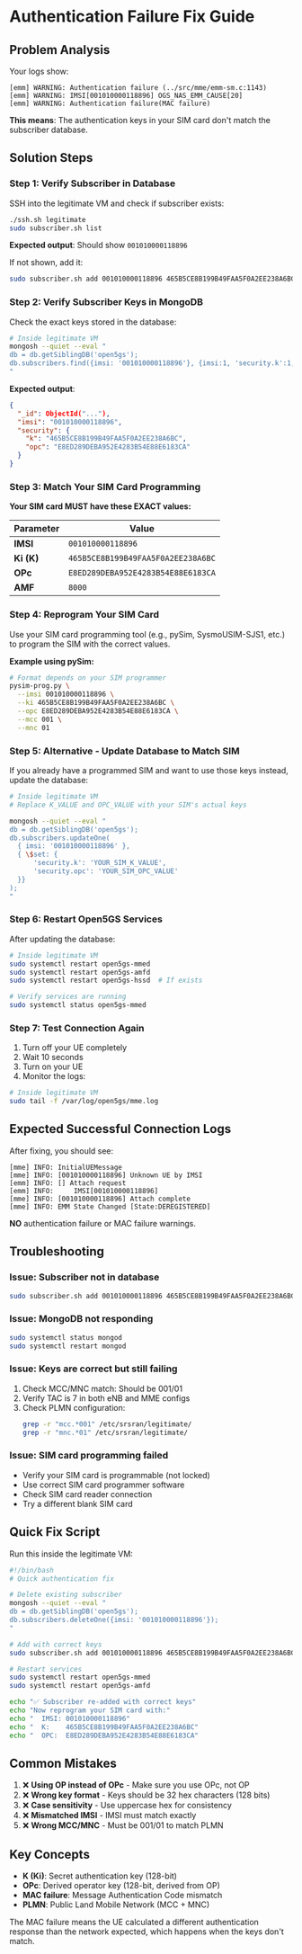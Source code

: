 # Authentication Failure Fix Guide

## Problem Analysis

Your logs show:
```
[emm] WARNING: Authentication failure (../src/mme/emm-sm.c:1143)
[emm] WARNING: IMSI[001010000118896] OGS_NAS_EMM_CAUSE[20]
[emm] WARNING: Authentication failure(MAC failure)
```

**This means**: The authentication keys in your SIM card don't match the subscriber database.

## Solution Steps

### Step 1: Verify Subscriber in Database

SSH into the legitimate VM and check if subscriber exists:

```bash
./ssh.sh legitimate
sudo subscriber.sh list
```

**Expected output**: Should show `001010000118896`

If not shown, add it:
```bash
sudo subscriber.sh add 001010000118896 465B5CE8B199B49FAA5F0A2EE238A6BC E8ED289DEBA952E4283B54E88E6183CA
```

### Step 2: Verify Subscriber Keys in MongoDB

Check the exact keys stored in the database:

```bash
# Inside legitimate VM
mongosh --quiet --eval "
db = db.getSiblingDB('open5gs');
db.subscribers.find({imsi: '001010000118896'}, {imsi:1, 'security.k':1, 'security.opc':1}).pretty();
"
```

**Expected output**:
```json
{
  "_id": ObjectId("..."),
  "imsi": "001010000118896",
  "security": {
    "k": "465B5CE8B199B49FAA5F0A2EE238A6BC",
    "opc": "E8ED289DEBA952E4283B54E88E6183CA"
  }
}
```

### Step 3: Match Your SIM Card Programming

**Your SIM card MUST have these EXACT values:**

| Parameter | Value |
|-----------|-------|
| **IMSI** | `001010000118896` |
| **Ki (K)** | `465B5CE8B199B49FAA5F0A2EE238A6BC` |
| **OPc** | `E8ED289DEBA952E4283B54E88E6183CA` |
| **AMF** | `8000` |

### Step 4: Reprogram Your SIM Card

Use your SIM card programming tool (e.g., pySim, SysmoUSIM-SJS1, etc.) to program the SIM with the correct values.

**Example using pySim:**
```bash
# Format depends on your SIM programmer
pysim-prog.py \
  --imsi 001010000118896 \
  --ki 465B5CE8B199B49FAA5F0A2EE238A6BC \
  --opc E8ED289DEBA952E4283B54E88E6183CA \
  --mcc 001 \
  --mnc 01
```

### Step 5: Alternative - Update Database to Match SIM

If you already have a programmed SIM and want to use those keys instead, update the database:

```bash
# Inside legitimate VM
# Replace K_VALUE and OPC_VALUE with your SIM's actual keys

mongosh --quiet --eval "
db = db.getSiblingDB('open5gs');
db.subscribers.updateOne(
  { imsi: '001010000118896' },
  { \$set: {
      'security.k': 'YOUR_SIM_K_VALUE',
      'security.opc': 'YOUR_SIM_OPC_VALUE'
  }}
);
"
```

### Step 6: Restart Open5GS Services

After updating the database:

```bash
# Inside legitimate VM
sudo systemctl restart open5gs-mmed
sudo systemctl restart open5gs-amfd
sudo systemctl restart open5gs-hssd  # If exists

# Verify services are running
sudo systemctl status open5gs-mmed
```

### Step 7: Test Connection Again

1. Turn off your UE completely
2. Wait 10 seconds
3. Turn on your UE
4. Monitor the logs:

```bash
# Inside legitimate VM
sudo tail -f /var/log/open5gs/mme.log
```

## Expected Successful Connection Logs

After fixing, you should see:
```
[mme] INFO: InitialUEMessage
[mme] INFO: [001010000118896] Unknown UE by IMSI
[emm] INFO: [] Attach request
[emm] INFO:     IMSI[001010000118896]
[mme] INFO: [001010000118896] Attach complete
[mme] INFO: EMM State Changed [State:DEREGISTERED]
```

**NO** authentication failure or MAC failure warnings.

## Troubleshooting

### Issue: Subscriber not in database
```bash
sudo subscriber.sh add 001010000118896 465B5CE8B199B49FAA5F0A2EE238A6BC E8ED289DEBA952E4283B54E88E6183CA
```

### Issue: MongoDB not responding
```bash
sudo systemctl status mongod
sudo systemctl restart mongod
```

### Issue: Keys are correct but still failing
1. Check MCC/MNC match: Should be 001/01
2. Verify TAC is 7 in both eNB and MME configs
3. Check PLMN configuration:
   ```bash
   grep -r "mcc.*001" /etc/srsran/legitimate/
   grep -r "mnc.*01" /etc/srsran/legitimate/
   ```

### Issue: SIM card programming failed
- Verify your SIM card is programmable (not locked)
- Use correct SIM card programmer software
- Check SIM card reader connection
- Try a different blank SIM card

## Quick Fix Script

Run this inside the legitimate VM:

```bash
#!/bin/bash
# Quick authentication fix

# Delete existing subscriber
mongosh --quiet --eval "
db = db.getSiblingDB('open5gs');
db.subscribers.deleteOne({imsi: '001010000118896'});
"

# Add with correct keys
sudo subscriber.sh add 001010000118896 465B5CE8B199B49FAA5F0A2EE238A6BC E8ED289DEBA952E4283B54E88E6183CA

# Restart services
sudo systemctl restart open5gs-mmed
sudo systemctl restart open5gs-amfd

echo "✅ Subscriber re-added with correct keys"
echo "Now reprogram your SIM card with:"
echo "  IMSI: 001010000118896"
echo "  K:    465B5CE8B199B49FAA5F0A2EE238A6BC"
echo "  OPC:  E8ED289DEBA952E4283B54E88E6183CA"
```

## Common Mistakes

1. ❌ **Using OP instead of OPc** - Make sure you use OPc, not OP
2. ❌ **Wrong key format** - Keys should be 32 hex characters (128 bits)
3. ❌ **Case sensitivity** - Use uppercase hex for consistency
4. ❌ **Mismatched IMSI** - IMSI must match exactly
5. ❌ **Wrong MCC/MNC** - Must be 001/01 to match PLMN

## Key Concepts

- **K (Ki)**: Secret authentication key (128-bit)
- **OPc**: Derived operator key (128-bit, derived from OP)
- **MAC failure**: Message Authentication Code mismatch
- **PLMN**: Public Land Mobile Network (MCC + MNC)

The MAC failure means the UE calculated a different authentication response than the network expected, which happens when the keys don't match.
